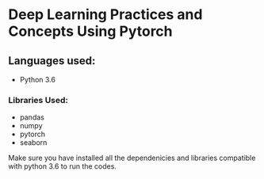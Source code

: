 # Deep Learning Practices and Concepts Using Pytorch

## Languages used:
- Python 3.6

### Libraries Used:
- pandas
- numpy
- pytorch
- seaborn

Make sure you have installed all the dependenicies and libraries compatible with python 3.6 to run the codes.
